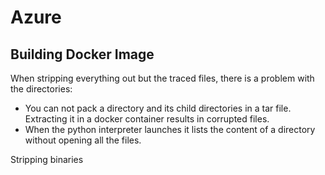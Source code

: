 # Azure

## Building Docker Image

When stripping everything out but the traced files, there is a problem with the directories:

* You can not pack a directory and its child directories in a tar file. Extracting it in a docker container results in corrupted files.
* When the python interpreter launches it lists the content of a directory without opening all the files.

Stripping binaries
